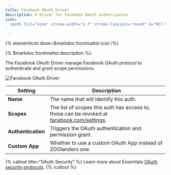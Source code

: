 ```yaml
---
title: Facebook OAuth Driver
description: A Driver for Facebook OAuth authorization
icon: '
  <path fill="none" stroke-width="1.7" stroke-linejoin="round" d="M27.999 15c0-7.179-5.82-12.999-13-12.999C7.82 2.001 2 7.821 2 15.001c0 6.488 4.754 11.866 10.968 12.841v-9.084h-3.3v-3.757h3.3v-2.864c0-3.258 1.941-5.058 4.91-5.058 1.423 0 2.91.254 2.91.254v3.199H19.15c-1.615 0-2.118 1.002-2.118 2.03v2.439h3.605l-.576 3.757h-3.03v9.084C23.246 26.867 28 21.489 28 15.001Z"/>
'
---
```


{% elementIcon draw=$markdoc.frontmatter.icon /%}

{% $markdoc.frontmatter.description %}.

The Facebook OAuth Driver manage Facebook OAuth protocol to authenticate and grant scope permissions.

![Facebook OAuth Driver](/assets/ytp/auths/driver-facebook-oauth.webp)

| Setting | Description |
| ------- | ----------- |
| **Name** | The name that will identify this auth. |
| **Scopes** | The list of scopes this auth has access to, those can be revoked at [facebook.com/settings](https://www.facebook.com/settings?tab=business_tools&ref=business_login_reentry). |
| **Authentication** | Triggers the OAuth authentication and permission grant. |
| **Custom App** | Whether to use a custom OAuth App instead of ZOOlanders one. |

{% callout title="OAuth Security" %}
Learn more about Essentials [OAuth security protocols](/essentials-for-yootheme-pro/oauth-keys-secrets#security).
{% /callout %}
